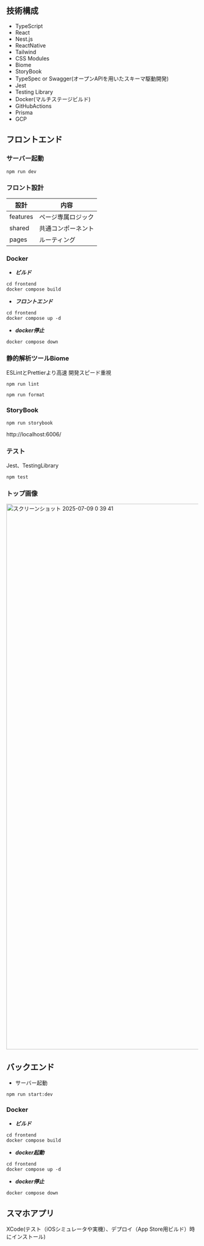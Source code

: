 ## 技術構成
- TypeScript
- React
- Nest.js
- ReactNative
- Tailwind
- CSS Modules
- Biome
- StoryBook
- TypeSpec or Swagger(オープンAPIを用いたスキーマ駆動開発)
- Jest
- Testing Library
- Docker(マルチステージビルド)
- GitHubActions
- Prisma
- GCP


## フロントエンド
### サーバー起動
```
npm run dev
```

### フロント設計
|設計|内容|
|----|---|
|features|ページ専属ロジック|
|shared|共通コンポーネント|
|pages|ルーティング|

### Docker
- ***ビルド***
```
cd frontend
docker compose build
```

- ***フロントエンド***
```
cd frontend
docker compose up -d
```

- ***docker停止***
```
docker compose down
```

### 静的解析ツールBiome
ESLintとPrettierより高速
開発スピード重視

```
npm run lint

npm run format
```

### StoryBook
```
npm run storybook
```
http://localhost:6006/ 

### テスト
Jest、TestingLibrary
```
npm test
```

### トップ画像

<img width="1433" alt="スクリーンショット 2025-07-09 0 39 41" src="https://github.com/user-attachments/assets/1665de5d-c9d4-47b9-a169-c5cb3316df0b" />

## バックエンド
- サーバー起動
```
npm run start:dev
```

### Docker
- ***ビルド***
```
cd frontend
docker compose build
```

- ***docker起動***
```
cd frontend
docker compose up -d
```

- ***docker停止***
```
docker compose down
```

## スマホアプリ

XCode(テスト（iOSシミュレータや実機）、デプロイ（App Store用ビルド）時にインストール)
